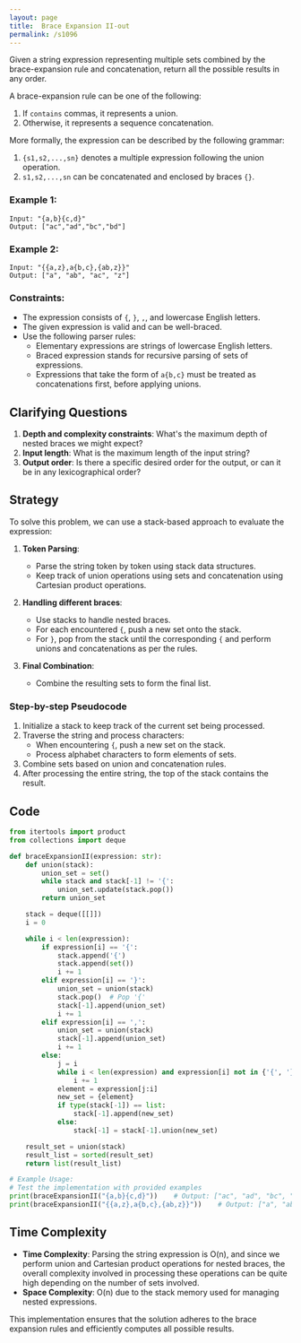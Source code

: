 ```yaml
---
layout: page
title:  Brace Expansion II-out
permalink: /s1096
---
```


Given a string expression representing multiple sets combined by the brace-expansion rule and concatenation, return all the possible results in any order. 

A brace-expansion rule can be one of the following:

1. If `contains` commas, it represents a union.
2. Otherwise, it represents a sequence concatenation.

More formally, the expression can be described by the following grammar:

1. `{s1,s2,...,sn}` denotes a multiple expression following the union operation.
2. `s1,s2,...,sn` can be concatenated and enclosed by braces `{}`.

### Example 1:
```
Input: "{a,b}{c,d}"
Output: ["ac","ad","bc","bd"]
```

### Example 2:
```
Input: "{{a,z},a{b,c},{ab,z}}"
Output: ["a", "ab", "ac", "z"]
```

### Constraints:
- The expression consists of `{`, `}`, `,`, and lowercase English letters.
- The given expression is valid and can be well-braced.
- Use the following parser rules:
  - Elementary expressions are strings of lowercase English letters.
  - Braced expression stands for recursive parsing of sets of expressions.
  - Expressions that take the form of `a{b,c}` must be treated as concatenations first, before applying unions.

## Clarifying Questions

1. **Depth and complexity constraints**: What's the maximum depth of nested braces we might expect?
2. **Input length**: What is the maximum length of the input string?
3. **Output order**: Is there a specific desired order for the output, or can it be in any lexicographical order?

## Strategy

To solve this problem, we can use a stack-based approach to evaluate the expression:

1. **Token Parsing**:
    - Parse the string token by token using stack data structures.
    - Keep track of union operations using sets and concatenation using Cartesian product operations.

2. **Handling different braces**:
    - Use stacks to handle nested braces.
    - For each encountered `{`, push a new set onto the stack.
    - For `}`, pop from the stack until the corresponding `{` and perform unions and concatenations as per the rules.

3. **Final Combination**:
    - Combine the resulting sets to form the final list.

### Step-by-step Pseudocode

1. Initialize a stack to keep track of the current set being processed.
2. Traverse the string and process characters:
    - When encountering `{`, push a new set on the stack.
    - Process alphabet characters to form elements of sets.
3. Combine sets based on union and concatenation rules.
4. After processing the entire string, the top of the stack contains the result.

## Code

```python
from itertools import product
from collections import deque

def braceExpansionII(expression: str):
    def union(stack):
        union_set = set()
        while stack and stack[-1] != '{':
            union_set.update(stack.pop())
        return union_set

    stack = deque([[]])
    i = 0

    while i < len(expression):
        if expression[i] == '{':
            stack.append('{')
            stack.append(set())
            i += 1
        elif expression[i] == '}':
            union_set = union(stack)
            stack.pop()  # Pop '{'
            stack[-1].append(union_set)
            i += 1
        elif expression[i] == ',':
            union_set = union(stack)
            stack[-1].append(union_set)
            i += 1
        else:
            j = i
            while i < len(expression) and expression[i] not in {'{', '}', ','}:
                i += 1
            element = expression[j:i]
            new_set = {element}
            if type(stack[-1]) == list:
                stack[-1].append(new_set)
            else:
                stack[-1] = stack[-1].union(new_set)

    result_set = union(stack)
    result_list = sorted(result_set)
    return list(result_list)

# Example Usage:
# Test the implementation with provided examples
print(braceExpansionII("{a,b}{c,d}"))    # Output: ["ac", "ad", "bc", "bd"]
print(braceExpansionII("{{a,z},a{b,c},{ab,z}}"))    # Output: ["a", "ab","ac", "z"]
```

## Time Complexity

- **Time Complexity**: Parsing the string expression is O(n), and since we perform union and Cartesian product operations for nested braces, the overall complexity involved in processing these operations can be quite high depending on the number of sets involved.
- **Space Complexity**: O(n) due to the stack memory used for managing nested expressions.

This implementation ensures that the solution adheres to the brace expansion rules and efficiently computes all possible results.